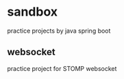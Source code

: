 # sandbox
practice projects by java spring boot

## websocket
practice project for STOMP websocket


